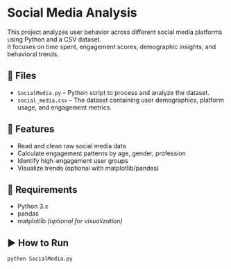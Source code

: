 # Social Media Analysis

This project analyzes user behavior across different social media platforms using Python and a CSV dataset.  
It focuses on time spent, engagement scores, demographic insights, and behavioral trends.

## 📁 Files

- `SocialMedia.py` – Python script to process and analyze the dataset.
- `social_media.csv` – The dataset containing user demographics, platform usage, and engagement metrics.

## 🧠 Features

- Read and clean raw social media data
- Calculate engagement patterns by age, gender, profession
- Identify high-engagement user groups
- Visualize trends (optional with matplotlib/pandas)

## 🔧 Requirements

- Python 3.x  
- pandas  
- matplotlib *(optional for visualization)*

## ▶️ How to Run

```bash
python SocialMedia.py
